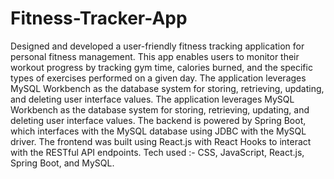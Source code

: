 ﻿# Fitness-Tracker-App
Designed and developed a user-friendly fitness tracking application for personal fitness management.
This app enables users to monitor their workout progress by tracking gym time, calories burned, and the specific types of exercises performed on a given day.
The application leverages MySQL Workbench as the database system for storing, retrieving, updating, and deleting user interface values.
The application leverages MySQL Workbench as the database system for storing, retrieving, updating, and deleting user interface values.
The backend is powered by Spring Boot, which interfaces with the MySQL database using JDBC with the MySQL driver. 
The frontend was built using React.js with React Hooks to interact with the RESTful API endpoints.
Tech used :- CSS, JavaScript, React.js, Spring Boot, and MySQL.
